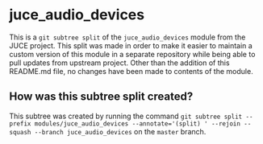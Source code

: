 # juce_audio_devices
This is a `git subtree split` of the `juce_audio_devices` module from the JUCE project. This split was made in order to make it easier to maintain a custom version of this module in a separate repository while being able to pull updates from upstream project. Other than the addition of this README.md file, no changes have been made to contents of the module.

## How was this subtree split created?
This subtree was created by running the command `git subtree split --prefix modules/juce_audio_devices --annotate='(split) ' --rejoin --squash --branch juce_audio_devices` on the `master` branch.